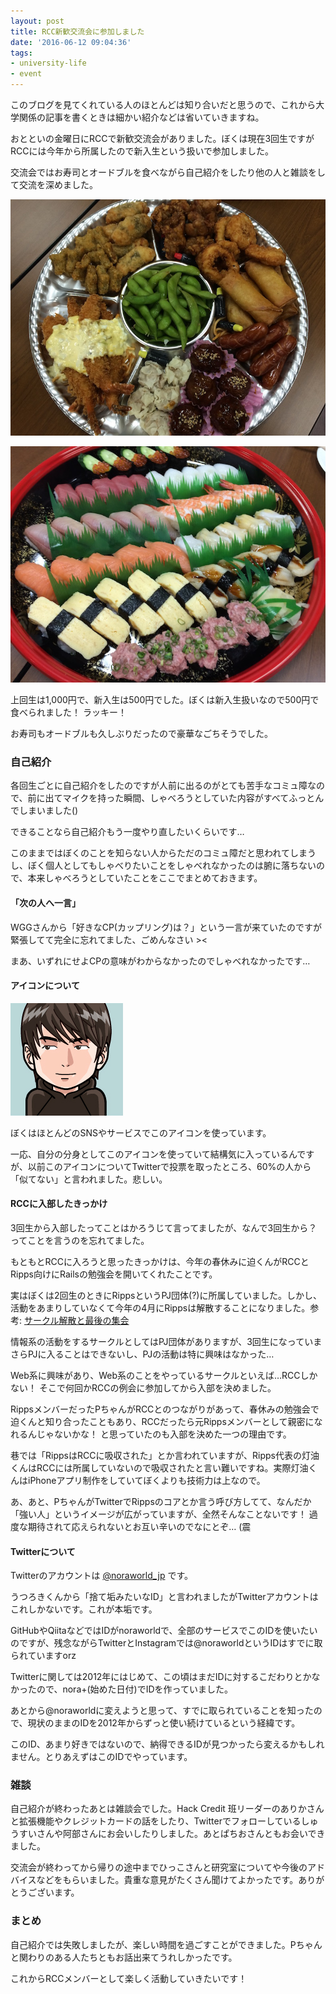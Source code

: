 ```yaml
---
layout: post
title: RCC新歓交流会に参加しました
date: '2016-06-12 09:04:36'
tags:
- university-life
- event
---
```


このブログを見てくれている人のほとんどは知り合いだと思うので、これから大学関係の記事を書くときは細かい紹介などは省いていきますね。

おとといの金曜日にRCCで新歓交流会がありました。ぼくは現在3回生ですがRCCには今年から所属したので新入生という扱いで参加しました。

交流会ではお寿司とオードブルを食べながら自己紹介をしたり他の人と雑談をして交流を深めました。

![オードブル](https://raw.githubusercontent.com/noraworld/blog-content/main/rcc-exchange-meeting/hors-d-oeuvre.jpg)

![お寿司](https://raw.githubusercontent.com/noraworld/blog-content/main/rcc-exchange-meeting/sushi.jpg)

上回生は1,000円で、新入生は500円でした。ぼくは新入生扱いなので500円で食べられました！ ラッキー！

お寿司もオードブルも久しぶりだったので豪華なごちそうでした。

### 自己紹介
各回生ごとに自己紹介をしたのですが人前に出るのがとても苦手なコミュ障なので、前に出てマイクを持った瞬間、しゃべろうとしていた内容がすべてふっとんでしまいました()

できることなら自己紹介もう一度やり直したいくらいです…

このままではぼくのことを知らない人からただのコミュ障だと思われてしまうし、ぼく個人としてもしゃべりたいことをしゃべれなかったのは腑に落ちないので、本来しゃべろうとしていたことをここでまとめておきます。

#### 「次の人へ一言」
WGGさんから「好きなCP(カップリング)は？」という一言が来ていたのですが緊張してて完全に忘れてました、ごめんなさい ><

まあ、いずれにせよCPの意味がわからなかったのでしゃべれなかったです…

#### アイコンについて
![](https://raw.githubusercontent.com/noraworld/blog-content/main/rcc-exchange-meeting/nora.png)

ぼくはほとんどのSNSやサービスでこのアイコンを使っています。

一応、自分の分身としてこのアイコンを使っていて結構気に入っているんですが、以前このアイコンについてTwitterで投票を取ったところ、60%の人から「似てない」と言われました。悲しい。

#### RCCに入部したきっかけ
3回生から入部したってことはかろうじて言ってましたが、なんで3回生から？ ってことを言うのを忘れてました。

もともとRCCに入ろうと思ったきっかけは、今年の春休みに迫くんがRCCとRipps向けにRailsの勉強会を開いてくれたことです。

実はぼくは2回生のときにRippsというPJ団体(?)に所属していました。しかし、活動をあまりしていなくて今年の4月にRippsは解散することになりました。参考: [サークル解散と最後の集会](http://blog.noraworld.jp/circle-breakup/)

情報系の活動をするサークルとしてはPJ団体がありますが、3回生になっていまさらPJに入ることはできないし、PJの活動は特に興味はなかった…

Web系に興味があり、Web系のことをやっているサークルといえば…RCCしかない！ そこで何回かRCCの例会に参加してから入部を決めました。

RippsメンバーだったPちゃんがRCCとのつながりがあって、春休みの勉強会で迫くんと知り合ったこともあり、RCCだったら元Rippsメンバーとして親密になれるんじゃないかな！ と思っていたのも入部を決めた一つの理由です。

巷では「RippsはRCCに吸収された」とか言われていますが、Ripps代表の灯油くんはRCCには所属していないので吸収されたと言い難いですね。実際灯油くんはiPhoneアプリ制作をしていてぼくよりも技術力は上なので。

あ、あと、PちゃんがTwitterでRippsのコアとか言う呼び方してて、なんだか「強い人」というイメージが広がっていますが、全然そんなことないです！ 過度な期待されて応えられないとお互い辛いのでなにとぞ… (震

#### Twitterについて
Twitterのアカウントは <a href="https://twitter.com/noraworld_jp" target="_blank">@noraworld_jp</a> です。

うつろきくんから「捨て垢みたいなID」と言われましたがTwitterアカウントはこれしかないです。これが本垢です。

GitHubやQiitaなどではIDがnoraworldで、全部のサービスでこのIDを使いたいのですが、残念ながらTwitterとInstagramでは@noraworldというIDはすでに取られていますorz

Twitterに関しては2012年にはじめて、この頃はまだIDに対するこだわりとかなかったので、nora+(始めた日付)でIDを作っていました。

あとから@noraworldに変えようと思って、すでに取られていることを知ったので、現状のままのIDを2012年からずっと使い続けているという経緯です。

このID、あまり好きではないので、納得できるIDが見つかったら変えるかもしれません。とりあえずはこのIDでやっています。

### 雑談
自己紹介が終わったあとは雑談会でした。Hack Credit 班リーダーのありかさんと拡張機能やクレジットカードの話をしたり、Twitterでフォローしているしゅうすいさんや阿部さんにお会いしたりしました。あとぱちおさんともお会いできました。

交流会が終わってから帰りの途中までひっこさんと研究室についてや今後のアドバイスなどをもらいました。貴重な意見がたくさん聞けてよかったです。ありがとうございます。

### まとめ
自己紹介では失敗しましたが、楽しい時間を過ごすことができました。Pちゃんと関わりのある人たちともお話出来てうれしかったです。

これからRCCメンバーとして楽しく活動していきたいです！
